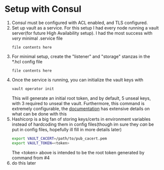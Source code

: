 # Setup with Consul
1. Consul must be configured with ACL enabled, and TLS configured.
2. Set up vault as a service. For this setup I had every node running a vault server(for future High Availability setup). I had the most success with *very* minimal .service file
    ```
    file contents here
    ```
3. For minimal setup, create the "listener" and "storage" stanzas in the *.hcl config file
    ```HCL
    file contents here
    ```
4. Once the service is running, you can initialize the vault keys with 
    ```Bash
    vault operator init
    ```
    This will generate an initial root token, and by default, 5 unseal keys, with 3 required to unseal the vault. Furthermore, this command is extremely configurable, the [documentation](https://www.vaultproject.io/docs/commands/operator/init) has extensive details on what can be done with this
5. Hashicorp is a big fan of storing keys/certs in environment variables instead of hardcoding them in config files(though im sure they *can* be put in config files, hopefully ill fill in more details later)
    ```Bash
    export VAULT_CACERT=/path/to/pub_cacert.pem
    export VAULT_TOKEN=<token>
    ```
    The \<token\> above is intended to be the root token generated by command from #4
6. do this later
